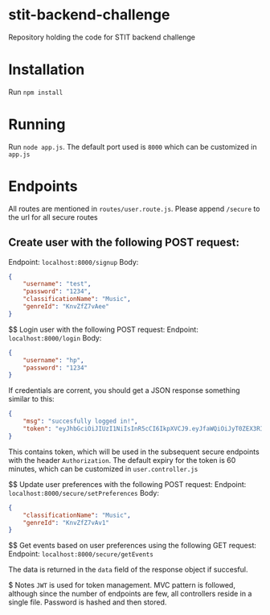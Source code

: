 # stit-backend-challenge
Repository holding the code for STIT backend challenge

# Installation
Run `npm install`

# Running
Run `node app.js`. The default port used is `8000` which can be customized in `app.js`

# Endpoints
All routes are mentioned in `routes/user.route.js`. Please append `/secure` to the url for all secure routes


## Create user with the following POST request:
Endpoint: `localhost:8000/signup`
Body: 
```json
{
	"username": "test",
	"password": "1234",
	"classificationName": "Music",
	"genreId": "KnvZfZ7vAee"
}
```


$$ Login user with the following POST request:
Endpoint: `localhost:8000/login`
Body: 
```json
{
	"username": "hp",
	"password": "1234"
}
```

If credentials are corrent, you should get a JSON response something similar to this: 
```json
{
    "msg": "succesfully logged in!",
    "token": "eyJhbGciOiJIUzI1NiIsInR5cCI6IkpXVCJ9.eyJfaWQiOiJyT0ZEX3RIVUoiLCJ1c2VybmFtZSI6ImhwIiwiY2xhc3NpZmljYXRpb25OYW1lIjoiTXVzaWMiLCJnZW5yZUlkIjoiS252WmZaN3ZBZWUiLCJjcmVhdGVkIjoxNTU2NTY3NzYyLCJleHBpcnkiOjE1NTY1NzEzNjIsImlhdCI6MTU1NjU2Nzc2Mn0.cU0sA6oYppkLFPa6Y9k0Gn2IbQNlsIn4I2HGyiBGt0I"
}
```
This contains token, which will be used in the subsequent secure endpoints with the header `Authorization`. The default expiry for the token is 60 minutes, which can be customized in `user.controller.js`


$$ Update user preferences with the following POST request:
Endpoint: `localhost:8000/secure/setPreferences`
Body: 
```json
{
	"classificationName": "Music",
	"genreId": "KnvZfZ7vAv1"
}
```

$$ Get events based on user preferences using the following GET request:
Endpoint: `localhost:8000/secure/getEvents`

The data is returned in the `data` field of the response object if succesful.

$ Notes
`JWT` is used for token management. MVC pattern is followed, although since the number of endpoints are few, all controllers reside in a single file. Password is hashed and then stored.
